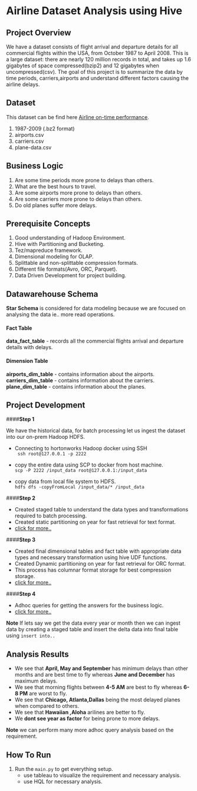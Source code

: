 # **Airline Dataset Analysis using Hive**

## **Project Overview**
We have a dataset consists of flight arrival and departure details for all commercial flights within the USA, from October 1987 to April 2008.
This is a large dataset: there are nearly 120 million records in total, and takes up 1.6 gigabytes of space compressed(bzip2) and 12 gigabytes when uncompressed(csv).
The goal of this project is to summarize the data by time periods, carriers,airports and understand different factors causing the airline delays.

## **Dataset**
This dataset can be find here [Airline on-time performance](http://stat-computing.org/dataexpo/2009/).
1. 1987-2009 (.bz2 format)
2. airports.csv
3. carriers.csv
4. plane-data.csv

## **Business Logic**
1. Are some time periods more prone to delays than others.
2. What are the best hours to travel.
3. Are some airports more prone to delays than others.
4. Are some carriers more prone to delays than others.
5. Do old planes suffer more delays.

## **Prerequisite Concepts**
1. Good understanding of Hadoop Environment.
2. Hive with Partitioning and Bucketing.
3. Tez/mapreduce framework.
4. Dimensional modeling for OLAP.
5. Splittable and non-splittable compression formats.
6. Different file formats(Avro, ORC, Parquet).
7. Data Driven Development for project building.

## **Datawarehouse Schema**

**Star Schema** is considered for data modeling because we are focused on analysing the data ie.. more read operations.

#### **Fact Table**

**data_fact_table** - records all the commercial flights arrival and departure details with delays.

#### **Dimension Table**

**airports_dim_table** - contains information about the airports.  
**carriers_dim_table** - contains information about the carriers.  
**plane_dim_table** - contains information about the planes.  

## **Project Development**

####**Step 1**

We have the historical data, for batch processing let us ingest the dataset into
our on-prem Hadoop HDFS.

* Connecting to hortonworks Hadoop docker using SSH  
``` ssh root@127.0.0.1 -p 2222```
* copy the entire data using SCP to docker from host machine.  
```scp -P 2222 /input_data root@127.0.0.1:/input_data```

* copy data from local file system to HDFS.  
```hdfs dfs -copyFromLocal /input_data/* /input_data```

####**Step 2**

* Created staged table to understand the data types and transformations required to batch processing.  
* Created static partitioning on year for fast retrieval for text format.  
*  [click for more..](/create_table.py)

####**Step 3**

* Created final dimensional tables and fact table with appropriate data types and necessary transformation using hive UDF functions.
* Created Dynamic partitioning on year for fast retrieval for ORC format.
* This process has columnar format storage for best compression storage.
* [click for more..](/create_table.py)

####**Step 4**

* Adhoc queries for getting the answers for the business logic.
* [click for more..](/queries.py)

**Note** If lets say we get the data every year or month then we can ingest data by creating a staged table
and insert the delta data into final table using ```insert into..```

## **Analysis Results**

* We see that **April, May and September** has minimum delays than other months and are best
time to fly whereas **June and December** has maximum delays.
* We see that morning flights between **4-5 AM** are best to fly whereas **6-8 PM** are worst to fly.  
* We see that **Chicago, Atlanta,Dallas** being the most delayed planes when compared to others.
* We see that **Hawaiian ,Aloha** arilines are better to fly.
* We **dont see year as factor** for being prone to more delays.

**Note** we can perform many more adhoc query analysis based on the requirement.

## **How To Run**

1. Run the ```main.py``` to get everything setup.
    * use tableau to visualize the requirement and necessary analysis.
    * use HQL for necessary analysis.  

